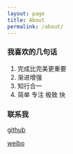 ```yaml
---
layout: page
title: About
permalink: /about/
---
```


### 我喜欢的几句话

1. 完成比完美更重要
2. 渐进增强
3. 知行合一
4. 简单 专注 极致 快

### 联系我

[github](https://github.com/ihtml5)

[weibo](http://weibo.com/chenyuanfeng)

